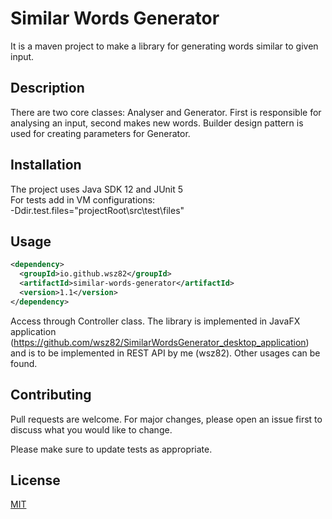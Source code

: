 # Similar Words Generator

It is a maven project to make a library for generating words similar to given input.

## Description

There are two core classes: Analyser and Generator. First is responsible for analysing an input, second makes new words.
Builder design pattern is used for creating parameters for Generator.

## Installation

The project uses Java SDK 12 and JUnit 5<br/> 
For tests add in VM configurations:<br/>
 -Ddir.test.files="projectRoot\src\test\files"

## Usage

```xml
<dependency>
  <groupId>io.github.wsz82</groupId>
  <artifactId>similar-words-generator</artifactId>
  <version>1.1</version>
</dependency>
```

Access through Controller class. The library is implemented in JavaFX application (https://github.com/wsz82/SimilarWordsGenerator_desktop_application) and is to be implemented in REST API by me (wsz82). Other usages can be found.

## Contributing
Pull requests are welcome. For major changes, please open an issue first to discuss what you would like to change.

Please make sure to update tests as appropriate.

## License
[MIT](https://choosealicense.com/licenses/mit/)